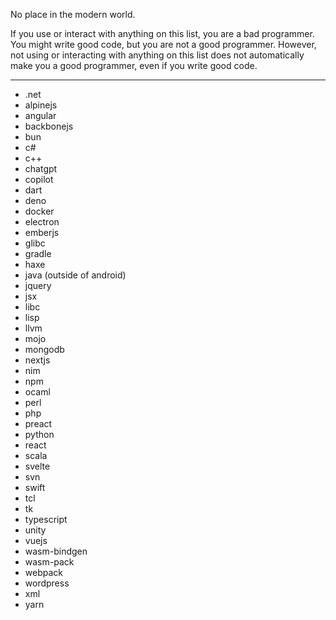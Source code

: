 No place in the modern world.

If you use or interact with anything on this list, you are a bad programmer. You might write good code, but you are not a good programmer. However, not using or interacting with anything on this list does not automatically make you a good programmer, even if you write good code.

---

* .net
* alpinejs
* angular
* backbonejs
* bun
* c#
* c++
* chatgpt
* copilot
* dart
* deno
* docker
* electron
* emberjs
* glibc
* gradle
* haxe
* java (outside of android)
* jquery
* jsx
* libc
* lisp
* llvm
* mojo
* mongodb
* nextjs
* nim
* npm
* ocaml
* perl
* php
* preact
* python
* react
* scala
* svelte
* svn
* swift
* tcl
* tk
* typescript
* unity
* vuejs
* wasm-bindgen
* wasm-pack
* webpack
* wordpress
* xml
* yarn
